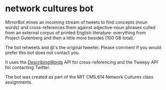 # network cultures bot

MirrorBot mines an incoming stream of tweets to find concepts (noun words) and cross-references them against adjective-noun phrases culled from an external corpus of printed English literature: everything from Project Gutenberg and then a little more besides (100 GB total).

The bot retweets and @'s the original tweeter. Please comment if you would prefer this bot does not contact you.

It uses the [DescribingWords](https://describingwords.io) API for cross-referencing and the Tweepy API for contacting Twitter.

The bot was created as part of the MIT CMS.614 Network Cultures class assignments.
